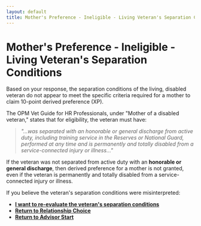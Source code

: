 ```yaml
---
layout: default
title: Mother's Preference - Ineligible - Living Veteran's Separation Conditions
---
```


# Mother's Preference - Ineligible - Living Veteran's Separation Conditions

Based on your response, the separation conditions of the living, disabled veteran do not appear to meet the specific criteria required for a mother to claim 10-point derived preference (XP).

The OPM Vet Guide for HR Professionals, under "Mother of a disabled veteran," states that for eligibility, the veteran must have:

> *"...was separated with an honorable or general discharge from active duty, including training service in the Reserves or National Guard, performed at any time and is permanently and totally disabled from a service-connected injury or illness..."*

If the veteran was not separated from active duty with an **honorable or general discharge**, then derived preference for a mother is not granted, even if the veteran is permanently and totally disabled from a service-connected injury or illness.

If you believe the veteran's separation conditions were misinterpreted:
* [**I want to re-evaluate the veteran's separation conditions**](./derived_mother_living_vetseparation.md)
* [**Return to Relationship Choice**](./derived_intro.md)
* [**Return to Advisor Start**](./start.md)
